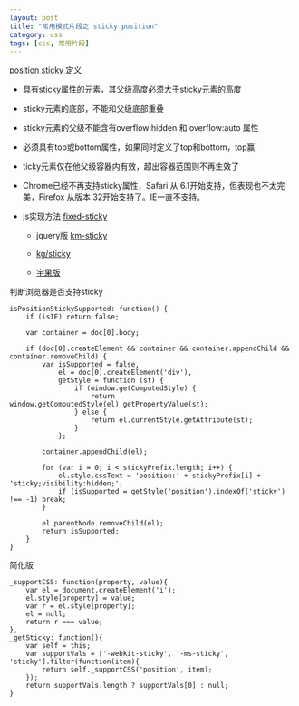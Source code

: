 ```yaml
---
layout: post
title: "常用模式片段之 sticky position"
category: css
tags: [css, 常用片段]
---
```



[position sticky 定义](http://www.ghugo.com/position-sticky-how-to-use/)

- 具有sticky属性的元素，其父级高度必须大于sticky元素的高度

- sticky元素的底部，不能和父级底部重叠

- sticky元素的父级不能含有overflow:hidden 和 overflow:auto 属性

- 必须具有top或bottom属性，如果同时定义了top和bottom，top赢

- ticky元素仅在他父级容器内有效，超出容器范围则不再生效了

- Chrome已经不再支持sticky属性，Safari 从 6.1开始支持，但表现也不太完美，Firefox 从版本 32开始支持了。IE一直不支持。

- js实现方法 [fixed-sticky](https://github.com/filamentgroup/fixed-sticky)

	- jquery版 [km-sticky](http://gitlab.alibaba-inc.com/tbc/km-sticky/blob/master/src/index.js)

	- [kg/sticky](http://gitlab.alibaba-inc.com/kg/sticky)

	- [宇果版](http://gitlab.alibaba-inc.com/mui/tabs/blob/master/src/sticky.js)



判断浏览器是否支持sticky

```
isPositionStickySupported: function() {
    if (isIE) return false;

    var container = doc[0].body;

    if (doc[0].createElement && container && container.appendChild && container.removeChild) {
        var isSupported = false,
            el = doc[0].createElement('div'),
            getStyle = function (st) {
                if (window.getComputedStyle) {
                    return window.getComputedStyle(el).getPropertyValue(st);
                } else {
                    return el.currentStyle.getAttribute(st);
                }
            };

        container.appendChild(el);

        for (var i = 0; i < stickyPrefix.length; i++) {
            el.style.cssText = 'position:' + stickyPrefix[i] + 'sticky;visibility:hidden;';
            if (isSupported = getStyle('position').indexOf('sticky') !== -1) break;
        }

        el.parentNode.removeChild(el);
        return isSupported;
    }
}
```

简化版

```
_supportCSS: function(property, value){
    var el = document.createElement('i');
    el.style[property] = value;
    var r = el.style[property];
    el = null;
    return r === value;
},
_getSticky: function(){
    var self = this;
    var supportVals = ['-webkit-sticky', '-ms-sticky', 'sticky'].filter(function(item){
        return self._supportCSS('position', item);
    });
    return supportVals.length ? supportVals[0] : null;
}
```
